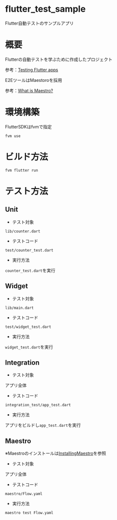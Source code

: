 # flutter_test_sample

Flutter自動テストのサンプルアプリ

# 概要

Flutterの自動テストを学ぶために作成したプロジェクト

参考：[Testing Flutter apps](https://docs.flutter.dev/testing/overview)

E2EツールはMaestoroを採用

参考：[What is Maestro?](https://maestro.mobile.dev/)

# 環境構築

FlutterSDKはfvmで指定
```
fvm use
```

# ビルド方法

```
fvm flutter run 
```

# テスト方法

## Unit

- テスト対象

`lib/counter.dart`

- テストコード

`test/counter_test.dart`

- 実行方法

`counter_test.dart`を実行

## Widget

- テスト対象

`lib/main.dart`

- テストコード

`test/widget_test.dart`

- 実行方法

`widget_test.dart`を実行

## Integration

- テスト対象

アプリ全体

- テストコード

`integration_test/app_test.dart`

- 実行方法

アプリをビルドし`app_test.dart`を実行

## Maestro

※Maestroのインストールは[InstallingMaestro](https://maestro.mobile.dev/getting-started/installing-maestro)を参照

- テスト対象

アプリ全体

- テストコード

`maestro/Flow.yaml`

- 実行方法

`maestro test Flow.yaml`